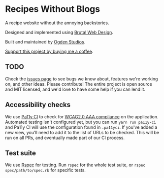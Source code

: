 # Recipes Without Blogs 

A recipe website without the annoying backstories. 

Designed and implemented using [Brutal Web Design](https://brutalist-web.design).

Built and maintained by [Ogden Studios](https://ogdenstudios.xyz).

[Support this project by buying me a coffee](https://ko-fi.com/ogdenstudios).

## TODO 

Check the [issues page](https://github.com/ogdenstudios/recipeswithoutblogs/issues) to see bugs we know about, features we're working on, and other ideas. Please contribute! The entire project is open source and MIT licensed, and we'd love to have some help if you can lend it. 

## Accessibility checks

We use [Pa11y CI](https://github.com/pa11y/pa11y-ci) to check for [WCAG2.0 AAA compliance](https://www.w3.org/WAI/WCAG21/quickref/) on the application. Automated testing isn't configured yet, but you can run `yarn run pa11y-ci` and Pa11y CI will use the configuration found in `.pa11yci`. If you've added a new view, you'll need to add it to the list of URLs to be checked. This will be run on all PRs, and eventually made part of our CI process.

## Test suite 

We use [Rspec](https://github.com/rspec/rspec-rails) for testing. Run `rspec` for the whole test suite, or `rspec spec/path/to/spec.rb` for specific tests. 
